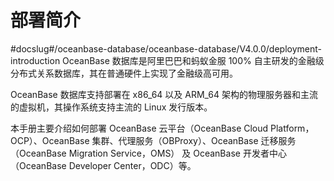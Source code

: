 # 部署简介
#docslug#/oceanbase-database/oceanbase-database/V4.0.0/deployment-introduction
OceanBase 数据库是阿里巴巴和蚂蚁金服 100% 自主研发的金融级分布式关系数据库，其在普通硬件上实现了金融级高可用。

OceanBase 数据库支持部署在 x86_64 以及 ARM_64 架构的物理服务器和主流的虚拟机，其操作系统支持主流的 Linux 发行版本。

本手册主要介绍如何部署 OceanBase 云平台（OceanBase Cloud Platform，OCP）、OceanBase 集群、代理服务（OBProxy）、OceanBase 迁移服务（OceanBase Migration Service，OMS） 及 OceanBase 开发者中心（OceanBase Developer Center，ODC）等。
